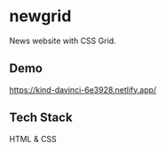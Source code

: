 # newgrid

News website with CSS Grid. 

## Demo 

https://kind-davinci-6e3928.netlify.app/

## Tech Stack

HTML & CSS
